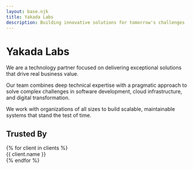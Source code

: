 ```yaml
---
layout: base.njk
title: Yakada Labs
description: Building innovative solutions for tomorrow's challenges
---
```


<div class="logo">
  <h1>Yakada Labs</h1>
</div>

<div class="content-section">
  <p>We are a technology partner focused on delivering exceptional solutions that drive real business value.</p>
</div>

<div class="content-section">
  <p>Our team combines deep technical expertise with a pragmatic approach to solve complex challenges in software development, cloud infrastructure, and digital transformation.</p>
</div>

<div class="content-section">
  <p>We work with organizations of all sizes to build scalable, maintainable systems that stand the test of time.</p>
</div>

<div class="clients">
  <h2>Trusted By</h2>
  <div class="clients-grid">
    {% for client in clients %}
    <div class="client-item">
      <span class="client-name">{{ client.name }}</span>
    </div>
    {% endfor %}
  </div>
</div>
